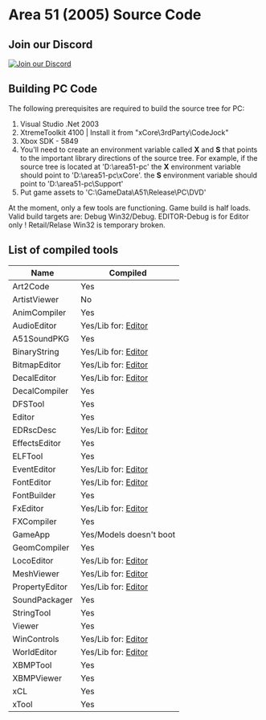 # Area 51 (2005) Source Code

## Join our Discord

[![Join our Discord](https://github.com/gabengaGamer/area51-pc/assets/54669564/bac6c8a8-2d95-4513-8943-c5c26bd09173)](https://discord.gg/7gGhFSjxsq)

## Building PC Code

The following prerequisites are required to build the source tree for PC:

1. Visual Studio .Net 2003
2. XtremeToolkit 4100 | Install it from "xCore\3rdParty\CodeJock"
3. Xbox SDK - 5849
4. You'll need to create an environment variable called **X** and **S** that points to the important library directions of the source tree. For example, if the source tree is located at 'D:\area51-pc' the **X** environment variable should point to 'D:\area51-pc\xCore'. the **S** environment variable should point to 'D:\area51-pc\Support'
5. Put game assets to 'C:\GameData\A51\Release\PC\DVD'

At the moment, only a few tools are functioning. Game build is half loads. Valid build targets are: Debug Win32/Debug. EDITOR-Debug is for Editor only ! Retail/Relase Win32 is temporary broken.

## List of compiled tools
Name           | Compiled
---------------| ----------------------
Art2Code       | Yes
ArtistViewer   | No
AnimCompiler   | Yes
AudioEditor    | Yes/Lib for: [Editor](https://github.com/gabengaGamer/area51-pc/releases/tag/Editor)
A51SoundPKG    | Yes
BinaryString   | Yes/Lib for: [Editor](https://github.com/gabengaGamer/area51-pc/releases/tag/Editor)
BitmapEditor   | Yes/Lib for: [Editor](https://github.com/gabengaGamer/area51-pc/releases/tag/Editor)
DecalEditor    | Yes/Lib for: [Editor](https://github.com/gabengaGamer/area51-pc/releases/tag/Editor)
DecalCompiler  | Yes
DFSTool        | Yes
Editor         | Yes
EDRscDesc      | Yes/Lib for: [Editor](https://github.com/gabengaGamer/area51-pc/releases/tag/Editor)
EffectsEditor  | Yes
ELFTool        | Yes
EventEditor    | Yes/Lib for: [Editor](https://github.com/gabengaGamer/area51-pc/releases/tag/Editor)
FontEditor     | Yes/Lib for: [Editor](https://github.com/gabengaGamer/area51-pc/releases/tag/Editor)
FontBuilder    | Yes
FxEditor       | Yes/Lib for: [Editor](https://github.com/gabengaGamer/area51-pc/releases/tag/Editor)
FXCompiler     | Yes
GameApp        | Yes/Models doesn't boot
GeomCompiler   | Yes
LocoEditor     | Yes/Lib for: [Editor](https://github.com/gabengaGamer/area51-pc/releases/tag/Editor)
MeshViewer     | Yes/Lib for: [Editor](https://github.com/gabengaGamer/area51-pc/releases/tag/Editor)
PropertyEditor | Yes/Lib for: [Editor](https://github.com/gabengaGamer/area51-pc/releases/tag/Editor)
SoundPackager  | Yes
StringTool     | Yes
Viewer         | Yes
WinControls    | Yes/Lib for: [Editor](https://github.com/gabengaGamer/area51-pc/releases/tag/Editor)
WorldEditor    | Yes/Lib for: [Editor](https://github.com/gabengaGamer/area51-pc/releases/tag/Editor)
XBMPTool       | Yes
XBMPViewer     | Yes
xCL            | Yes
xTool          | Yes
